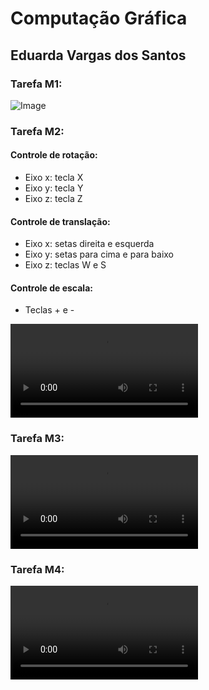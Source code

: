 # Computação Gráfica

## Eduarda Vargas dos Santos

### Tarefa M1: 
![Image](Tarefas/M1Eduarda.png)

### Tarefa M2:
#### Controle de rotação:
- Eixo x: tecla X
- Eixo y: tecla Y
- Eixo z: tecla Z

#### Controle de translação:
- Eixo x: setas direita e esquerda
- Eixo y: setas para cima e para baixo
- Eixo z: teclas W e S

#### Controle de escala:
- Teclas + e -
 
![Video M2](Tarefas/M2Eduarda.mp4)

### Tarefa M3:
![Video M3](Tarefas/M3Eduarda.mp4)

### Tarefa M4:
![Video M4](Tarefas/M4Eduarda.mp4)